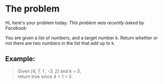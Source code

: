 # The problem
Hi, here's your problem today. *This problem was recently asked by Facebook:*    

You are given a list of numbers, and a target number k. Return whether or not there are two numbers in the list that add up to k.



## Example:    
> Given *[4, 7, 1 , -3, 2]* and *k = 5*,    
> return true since *4 + 1 = 5*.   
